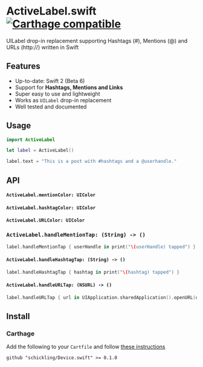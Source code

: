 # ActiveLabel.swift [![Carthage compatible](https://img.shields.io/badge/Carthage-compatible-4BC51D.svg?style=flat)](https://github.com/Carthage/Carthage)

UILabel drop-in replacement supporting Hashtags (#), Mentions (@) and URLs (http://) written in Swift

## Features

* Up-to-date: Swift 2 (Beta 6)
* Support for **Hashtags, Mentions and Links**
* Super easy to use and lightweight
* Works as `UILabel` drop-in replacement
* Well tested and documented

## Usage

```swift
import ActiveLabel

let label = ActiveLabel()

label.text = "This is a post with #hashtags and a @userhandle."
```

## API

#### `ActiveLabel.mentionColor: UIColor`
#### `ActiveLabel.hashtagColor: UIColor`
#### `ActiveLabel.URLColor: UIColor`

### `ActiveLabel.handleMentionTap: (String) -> ()`

```swift
label.handleMentionTap { userHandle in print("\(userHandle) tapped") }
```

#### `ActiveLabel.handleHashtagTap: (String) -> ()`

```swift
label.handleHashtagTap { hashtag in print("\(hashtag) tapped") }
```

#### `ActiveLabel.handleURLTap: (NSURL) -> ()`

```swift
label.handleURLTap { url in UIApplication.sharedApplication().openURL(url) }
```

## Install

### Carthage

Add the following to your `Cartfile` and follow [these instructions](https://github.com/Carthage/Carthage#adding-frameworks-to-an-application)

```
github "schickling/Device.swift" >= 0.1.0
```

